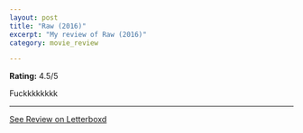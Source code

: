 ```yaml
---
layout: post
title: "Raw (2016)"
excerpt: "My review of Raw (2016)"
category: movie_review

---
```


**Rating:** 4.5/5

Fuckkkkkkkk

<hr>

[See Review on Letterboxd](https://boxd.it/1kDKWB)

